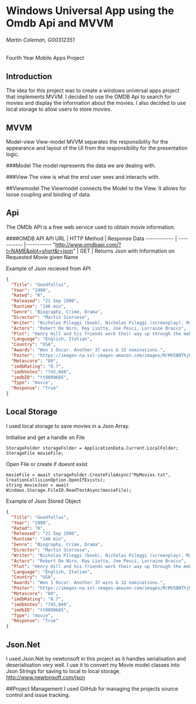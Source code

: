 # Windows Universal App using the Omdb Api and MVVM
###### Martin Coleman, G00312351
Fourth Year Mobile Apps Project 

## Introduction
The idea for this project was to create a windows universal apps project that implements MVVM. I decided to use the OMDB Api to search for movies and display the information about the movies.
I also decided to use local storage to allow users to store movies.

## MVVM
Model-view View-model
MVVM separates the responsibility for the appearance and layout of the UI from the responsibility for the presentation logic.

###Model
The model represents the data we are dealing with.

###View 
The view is what the end user sees and interacts with.

##Viewmodel 
The Viewmodel connects the Model to the View.
It allows for loose coupling and binding of data.

## Api
The OMDb API is a free web service used to obtain movie information.

####OMDB API
API URL | HTTP Method | Response Data 
------------ | ----------- |-----------
"http://www.omdbapi.com/?t=NAME&plot=short&r=json" | GET | Returns Json with Information on Requested Movie given Name


Example of Json recieved from API
```json
{
  "Title": "Goodfellas",
  "Year": "1990",
  "Rated": "R",
  "Released": "21 Sep 1990",
  "Runtime": "146 min",
  "Genre": "Biography, Crime, Drama",
  "Director": "Martin Scorsese",
  "Writer": "Nicholas Pileggi (book), Nicholas Pileggi (screenplay), Martin Scorsese (screenplay)",
  "Actors": "Robert De Niro, Ray Liotta, Joe Pesci, Lorraine Bracco",
  "Plot": "Henry Hill and his friends work their way up through the mob hierarchy.",
  "Language": "English, Italian",
  "Country": "USA",
  "Awards": "Won 1 Oscar. Another 37 wins & 32 nominations.",
  "Poster": "https://images-na.ssl-images-amazon.com/images/M/MV5BNThjMzczMjctZmIwOC00NTQ4LWJhZWItZDdhNTk5ZTdiMWFlXkEyXkFqcGdeQXVyNDYyMDk5MTU@._V1_SX300.jpg",
  "Metascore": "89",
  "imdbRating": "8.7",
  "imdbVotes": "745,048",
  "imdbID": "tt0099685",
  "Type": "movie",
  "Response": "True"
}
```

## Local Storage
I used local storage to save movies in a Json Array.

Initialise and get a handle on File
```
StorageFolder storageFolder = ApplicationData.Current.LocalFolder;
StorageFile movieFile;
```

Open File or create if doesnt exist
```
movieFile = await storageFolder.CreateFileAsync("MyMovies.txt", CreationCollisionOption.OpenIfExists);
string movieJson = await Windows.Storage.FileIO.ReadTextAsync(movieFile);
```

Example of Json Stored Object
```json
{
  "Title": "Goodfellas",
  "Year": "1990",
  "Rated": "R",
  "Released": "21 Sep 1990",
  "Runtime": "146 min",
  "Genre": "Biography, Crime, Drama",
  "Director": "Martin Scorsese",
  "Writer": "Nicholas Pileggi (book), Nicholas Pileggi (screenplay), Martin Scorsese (screenplay)",
  "Actors": "Robert De Niro, Ray Liotta, Joe Pesci, Lorraine Bracco",
  "Plot": "Henry Hill and his friends work their way up through the mob hierarchy.",
  "Language": "English, Italian",
  "Country": "USA",
  "Awards": "Won 1 Oscar. Another 37 wins & 32 nominations.",
  "Poster": "https://images-na.ssl-images-amazon.com/images/M/MV5BNThjMzczMjctZmIwOC00NTQ4LWJhZWItZDdhNTk5ZTdiMWFlXkEyXkFqcGdeQXVyNDYyMDk5MTU@._V1_SX300.jpg",
  "Metascore": "89",
  "imdbRating": "8.7",
  "imdbVotes": "745,048",
  "imdbID": "tt0099685",
  "Type": "movie",
  "Response": "True"
}
```

## Json.Net 
I used Json.Net by newtonsoft in this project as it handles serialisation and deserialisation very well.
I use it to convert my Movie model classes into Json Strings for saving to local to local storage.
<br>
http://www.newtonsoft.com/json

##Project Management
I used GitHub for managing the projects source control and issue tracking.
